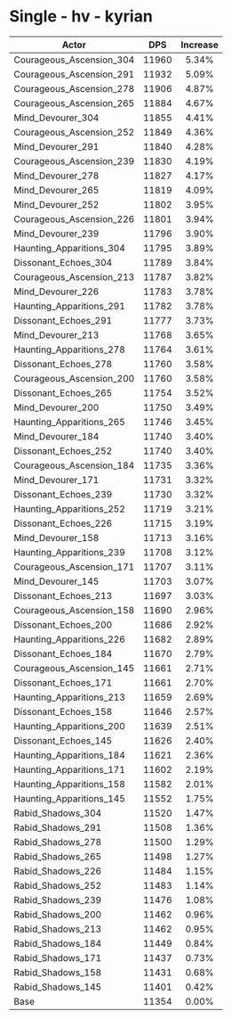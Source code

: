 # Single - hv - kyrian
| Actor | DPS | Increase |
|---|:---:|:---:|
|Courageous_Ascension_304|11960|5.34%|
|Courageous_Ascension_291|11932|5.09%|
|Courageous_Ascension_278|11906|4.87%|
|Courageous_Ascension_265|11884|4.67%|
|Mind_Devourer_304|11855|4.41%|
|Courageous_Ascension_252|11849|4.36%|
|Mind_Devourer_291|11840|4.28%|
|Courageous_Ascension_239|11830|4.19%|
|Mind_Devourer_278|11827|4.17%|
|Mind_Devourer_265|11819|4.09%|
|Mind_Devourer_252|11802|3.95%|
|Courageous_Ascension_226|11801|3.94%|
|Mind_Devourer_239|11796|3.90%|
|Haunting_Apparitions_304|11795|3.89%|
|Dissonant_Echoes_304|11789|3.84%|
|Courageous_Ascension_213|11787|3.82%|
|Mind_Devourer_226|11783|3.78%|
|Haunting_Apparitions_291|11782|3.78%|
|Dissonant_Echoes_291|11777|3.73%|
|Mind_Devourer_213|11768|3.65%|
|Haunting_Apparitions_278|11764|3.61%|
|Dissonant_Echoes_278|11760|3.58%|
|Courageous_Ascension_200|11760|3.58%|
|Dissonant_Echoes_265|11754|3.52%|
|Mind_Devourer_200|11750|3.49%|
|Haunting_Apparitions_265|11746|3.45%|
|Mind_Devourer_184|11740|3.40%|
|Dissonant_Echoes_252|11740|3.40%|
|Courageous_Ascension_184|11735|3.36%|
|Mind_Devourer_171|11731|3.32%|
|Dissonant_Echoes_239|11730|3.32%|
|Haunting_Apparitions_252|11719|3.21%|
|Dissonant_Echoes_226|11715|3.19%|
|Mind_Devourer_158|11713|3.16%|
|Haunting_Apparitions_239|11708|3.12%|
|Courageous_Ascension_171|11707|3.11%|
|Mind_Devourer_145|11703|3.07%|
|Dissonant_Echoes_213|11697|3.03%|
|Courageous_Ascension_158|11690|2.96%|
|Dissonant_Echoes_200|11686|2.92%|
|Haunting_Apparitions_226|11682|2.89%|
|Dissonant_Echoes_184|11670|2.79%|
|Courageous_Ascension_145|11661|2.71%|
|Dissonant_Echoes_171|11661|2.70%|
|Haunting_Apparitions_213|11659|2.69%|
|Dissonant_Echoes_158|11646|2.57%|
|Haunting_Apparitions_200|11639|2.51%|
|Dissonant_Echoes_145|11626|2.40%|
|Haunting_Apparitions_184|11621|2.36%|
|Haunting_Apparitions_171|11602|2.19%|
|Haunting_Apparitions_158|11582|2.01%|
|Haunting_Apparitions_145|11552|1.75%|
|Rabid_Shadows_304|11520|1.47%|
|Rabid_Shadows_291|11508|1.36%|
|Rabid_Shadows_278|11500|1.29%|
|Rabid_Shadows_265|11498|1.27%|
|Rabid_Shadows_226|11484|1.15%|
|Rabid_Shadows_252|11483|1.14%|
|Rabid_Shadows_239|11476|1.08%|
|Rabid_Shadows_200|11462|0.96%|
|Rabid_Shadows_213|11462|0.95%|
|Rabid_Shadows_184|11449|0.84%|
|Rabid_Shadows_171|11437|0.73%|
|Rabid_Shadows_158|11431|0.68%|
|Rabid_Shadows_145|11401|0.42%|
|Base|11354|0.00%|
